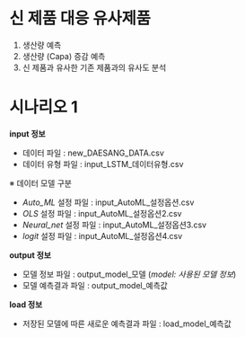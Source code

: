 # 신 제품 대응 유사제품
1.	생산량 예측 
2.	생산량 (Capa) 증감 예측
3.	신 제품과 유사한 기존 제품과의 유사도 분석   

# 시나리오 1

**input 정보**
- 데이터 파일 : new_DAESANG_DATA.csv
- 데이터 유형 파일 : input_LSTM_데이터유형.csv

※ 데이터 모델 구분

- _Auto_ML_ 설정 파일 : input_AutoML_설정옵션.csv
- _OLS_ 설정 파일 : input_AutoML_설정옵션2.csv
- _Neural_net_ 설정 파일 : input_AutoML_설정옵션3.csv
- _logit_ 설정 파일 : input_AutoML_설정옵션4.csv

**output 정보**
- 모델 정보 파일 : output_model_모델 (*model: 사용된 모델 정보*)
- 모델 예측결과 파일 : output_model_예측값

**load 정보**
- 저장된 모델에 따른 새로운 예측결과 파일 : load_model_예측값
